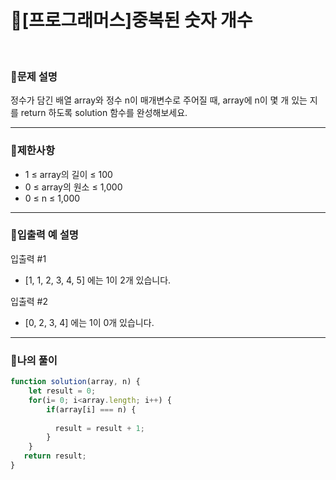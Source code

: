 # 🦄[프로그래머스]중복된 숫자 개수
<br/>

### 🧡문제 설명
정수가 담긴 배열 array와 정수 n이 매개변수로 주어질 때, array에 n이 몇 개 있는 지를 return 하도록 solution 함수를 완성해보세요.
***
### 💛제한사항
- 1 ≤ array의 길이 ≤ 100
- 0 ≤ array의 원소 ≤ 1,000
- 0 ≤ n ≤ 1,000
***
### 💙입출력 예 설명
입출력 #1
- [1, 1, 2, 3, 4, 5] 에는 1이 2개 있습니다.

입출력 #2
- [0, 2, 3, 4] 에는 1이 0개 있습니다.
***
### 💜나의 풀이
```javascript
function solution(array, n) {
    let result = 0;
    for(i= 0; i<array.length; i++) {
        if(array[i] === n) {
         
          result = result + 1;
        }
    }
   return result;
}
```
